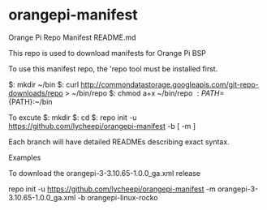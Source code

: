 # orangepi-manifest

Orange Pi Repo Manifest README.md

This repo is used to download manifests for Orange Pi BSP

To use this manifest repo, the 'repo tool must be installed first.

$: mkdir ~/bin
$: curl http://commondatastorage.googleapis.com/git-repo-downloads/repo  > ~/bin/repo
$: chmod a+x ~/bin/repo
$: PATH=${PATH}:~/bin

To excute 
$: mkdir <release>
$: cd <release>
$: repo init -u https://github.com/lycheepi/orangepi-manifest -b <branch name> [ -m <release manifest>]
  
Each branch will have detailed READMEs describing exact syntax.

Examples  

To download the orangepi-3-3.10.65-1.0.0_ga.xml release

repo init -u https://github.com/lycheepi/orangepi-manifest -m orangepi-3-3.10.65-1.0.0_ga.xml -b orangepi-linux-rocko
